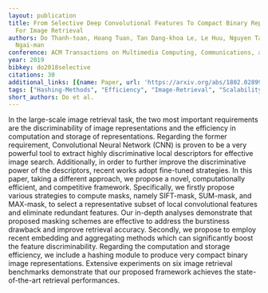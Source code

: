 ```yaml
---
layout: publication
title: From Selective Deep Convolutional Features To Compact Binary Representations
  For Image Retrieval
authors: Do Thanh-toan, Hoang Tuan, Tan Dang-khoa Le, Le Huu, Nguyen Tam V., Cheung
  Ngai-man
conference: ACM Transactions on Multimedia Computing, Communications, and Applications
year: 2019
bibkey: do2018selective
citations: 30
additional_links: [{name: Paper, url: 'https://arxiv.org/abs/1802.02899'}]
tags: ["Hashing-Methods", "Efficiency", "Image-Retrieval", "Scalability", "Tools-&-Libraries"]
short_authors: Do et al.
---
```

In the large-scale image retrieval task, the two most important requirements
are the discriminability of image representations and the efficiency in
computation and storage of representations. Regarding the former requirement,
Convolutional Neural Network (CNN) is proven to be a very powerful tool to
extract highly discriminative local descriptors for effective image search.
Additionally, in order to further improve the discriminative power of the
descriptors, recent works adopt fine-tuned strategies. In this paper, taking a
different approach, we propose a novel, computationally efficient, and
competitive framework. Specifically, we firstly propose various strategies to
compute masks, namely SIFT-mask, SUM-mask, and MAX-mask, to select a
representative subset of local convolutional features and eliminate redundant
features. Our in-depth analyses demonstrate that proposed masking schemes are
effective to address the burstiness drawback and improve retrieval accuracy.
Secondly, we propose to employ recent embedding and aggregating methods which
can significantly boost the feature discriminability. Regarding the computation
and storage efficiency, we include a hashing module to produce very compact
binary image representations. Extensive experiments on six image retrieval
benchmarks demonstrate that our proposed framework achieves the
state-of-the-art retrieval performances.